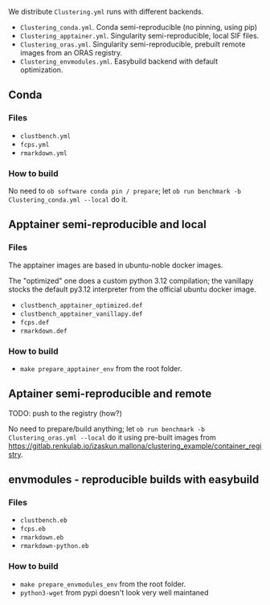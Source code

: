 We distribute `Clustering.yml` runs with different backends.

- `Clustering_conda.yml`. Conda semi-reproducible (no pinning, using pip)
- `Clustering_apptainer.yml`. Singularity semi-reproducible, local SIF files.
- `Clustering_oras.yml`. Singularity semi-reproducible, prebuilt remote images from an ORAS registry.
- `Clustering_envmodules.yml`. Easybuild backend with default optimization.

## Conda

### Files

- `clustbench.yml`
- `fcps.yml`
- `rmarkdown.yml`

### How to build

No need to `ob software conda pin / prepare`; let `ob run benchmark -b Clustering_conda.yml --local` do it.

## Apptainer semi-reproducible and local

### Files

The apptainer images are based in ubuntu-noble docker images.

The "optimized" one does a custom python 3.12 compilation; the vanillapy stocks the default py3.12 interpreter from the official ubuntu docker image.

- `clustbench_apptainer_optimized.def`
- `clustbench_apptainer_vanillapy.def`
- `fcps.def`
- `rmarkdown.def`

### How to build

- `make prepare_apptainer_env` from the root folder.

## Aptainer semi-reproducible and remote

TODO: push to the registry (how?)

No need to prepare/build anything; let `ob run benchmark -b Clustering_oras.yml --local` do it using pre-built images from https://gitlab.renkulab.io/izaskun.mallona/clustering_example/container_registry.


## envmodules - reproducible builds with easybuild

### Files

- `clustbench.eb`
- `fcps.eb`
- `rmarkdown.eb`
- `rmarkdown-python.eb`

### How to build

- `make prepare_envmodules_env` from the root folder.
- `python3-wget` from pypi doesn't look very well maintaned

